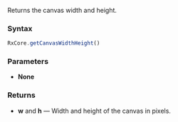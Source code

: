 Returns the canvas width and height.

### Syntax

```typescript
RxCore.getCanvasWidthHeight()
```

### Parameters

- **None**

### Returns

- **w** and **h** — Width and height of the canvas in pixels.

















